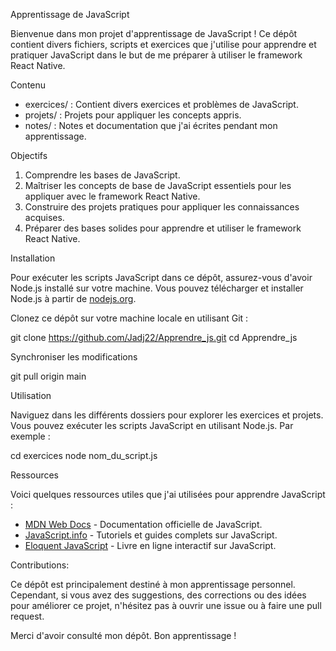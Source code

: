 Apprentissage de JavaScript

Bienvenue dans mon projet d'apprentissage de JavaScript ! Ce dépôt contient divers fichiers, scripts et exercices que j'utilise pour apprendre et pratiquer JavaScript dans le but de me préparer à utiliser le framework React Native.

Contenu

- exercices/ : Contient divers exercices et problèmes de JavaScript.
- projets/ : Projets pour appliquer les concepts appris.
- notes/ : Notes et documentation que j'ai écrites pendant mon apprentissage.

Objectifs

1. Comprendre les bases de JavaScript.
2. Maîtriser les concepts de base de JavaScript essentiels pour les appliquer avec le framework React Native.
3. Construire des projets pratiques pour appliquer les connaissances acquises.
4. Préparer des bases solides pour apprendre et utiliser le framework React Native.

Installation

Pour exécuter les scripts JavaScript dans ce dépôt, assurez-vous d'avoir Node.js installé sur votre machine. Vous pouvez télécharger et installer Node.js à partir de [nodejs.org](https://nodejs.org/).

Clonez ce dépôt sur votre machine locale en utilisant Git :

git clone https://github.com/Jadj22/Apprendre_js.git
cd Apprendre_js

Synchroniser les modifications

git pull origin main

Utilisation

Naviguez dans les différents dossiers pour explorer les exercices et projets. Vous pouvez exécuter les scripts JavaScript en utilisant Node.js. Par exemple :

cd exercices
node nom_du_script.js

Ressources

Voici quelques ressources utiles que j'ai utilisées pour apprendre JavaScript :

- [MDN Web Docs](https://developer.mozilla.org/fr/docs/Web/JavaScript) - Documentation officielle de JavaScript.
- [JavaScript.info](https://javascript.info/) - Tutoriels et guides complets sur JavaScript.
- [Eloquent JavaScript](https://eloquentjavascript.net/) - Livre en ligne interactif sur JavaScript.

Contributions:

Ce dépôt est principalement destiné à mon apprentissage personnel. Cependant, si vous avez des suggestions, des corrections ou des idées pour améliorer ce projet, n'hésitez pas à ouvrir une issue ou à faire une pull request.

Merci d'avoir consulté mon dépôt. Bon apprentissage !

